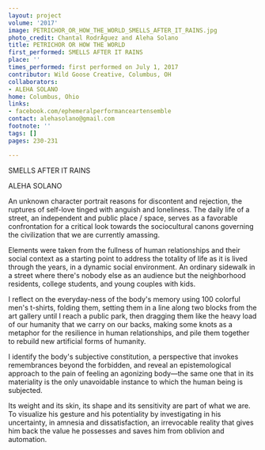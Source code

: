 ```yaml
---
layout: project
volume: '2017'
image: PETRICHOR_OR_HOW_THE_WORLD_SMELLS_AFTER_IT_RAINS.jpg
photo_credit: Chantal RodrÃ­guez and Aleha Solano
title: PETRICHOR OR HOW THE WORLD
first_performed: SMELLS AFTER IT RAINS
place: ''
times_performed: first performed on July 1, 2017
contributor: Wild Goose Creative, Columbus, OH
collaborators:
- ALEHA SOLANO
home: Columbus, Ohio
links:
- facebook.com/ephemeralperformanceartensemble
contact: alehasolano@gmail.com
footnote: ''
tags: []
pages: 230-231

---
```


 
SMELLS AFTER IT RAINS

ALEHA SOLANO

An unknown character portrait reasons for discontent and rejection, the ruptures of self-love tinged with anguish and loneliness. The daily life of a street, an independent and public place / space, serves as a favorable confrontation for a critical look towards the sociocultural canons governing the civilization that we are currently amassing.

Elements were taken from the fullness of human relationships and their social context as a starting point to address the totality of life as it is lived through the years, in a dynamic social environment. An ordinary sidewalk in a street where there's nobody else as an audience but the neighborhood residents, college students, and young couples with kids.

I reflect on the everyday-ness of the body's memory using 100 colorful men's t-shirts, folding them, setting them in a line along two blocks from the art gallery until I reach a public park, then dragging them like the heavy load of our humanity that we carry on our backs, making some knots as a metaphor for the resilience in human relationships, and pile them together to rebuild new artificial forms of humanity.

I identify the body's subjective constitution, a perspective that invokes remembrances beyond the forbidden, and reveal an epistemological approach to the pain of feeling an agonizing body—the same one that in its materiality is the only unavoidable instance to which the human being is subjected.

Its weight and its skin, its shape and its sensitivity are part of what we are. To visualize his gesture and his potentiality by investigating in his uncertainty, in amnesia and dissatisfaction, an irrevocable reality that gives him back the value he possesses and saves him from oblivion and automation.
